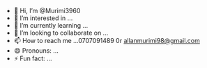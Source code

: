 - 👋 Hi, I’m @Murimi3960
- 👀 I’m interested in ...
- 🌱 I’m currently learning ...
- 💞️ I’m looking to collaborate on ...
- 📫 How to reach me ...0707091489 0r allanmurimi98@gmail.com
- 😄 Pronouns: ...
- ⚡ Fun fact: ...

<!---
Murimi3960/Murimi3960 is a ✨ special ✨ repository because its `README.md` (this file) appears on your GitHub profile.
You can click the Preview link to take a look at your changes.
--->
